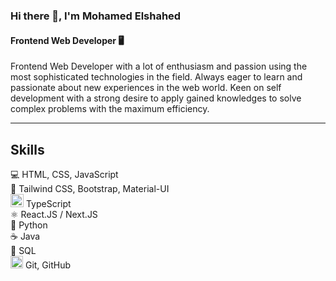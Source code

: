 ### Hi there 👋, I'm Mohamed Elshahed
#### Frontend Web Developer 🖥

Frontend Web Developer with a lot of enthusiasm and passion using the 
most sophisticated technologies in the field. Always eager to learn and 
passionate about new experiences in the web world. Keen on self
development with a strong desire to apply gained knowledges to solve 
complex problems with the maximum efficiency.

***

## Skills
💻 HTML, CSS, JavaScript <br />
💨 Tailwind CSS, Bootstrap, Material-UI <br />
<img height="21" src="https://user-images.githubusercontent.com/25181517/183890598-19a0ac2d-e88a-4005-a8df-1ee36782fde1.png"> TypeScript <br />
⚛ React.JS / Next.JS <br />
🐍 Python <br />
☕ Java <br />
💾 SQL <br />
<img height="20" src="https://user-images.githubusercontent.com/25181517/192108372-f71d70ac-7ae6-4c0d-8395-51d8870c2ef0.png"> Git, GitHub <br />

 
